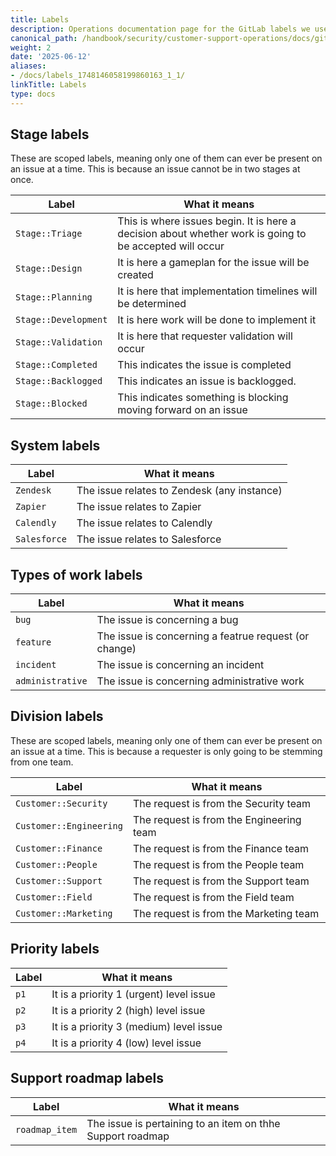 ```yaml
---
title: Labels
description: Operations documentation page for the GitLab labels we use
canonical_path: /handbook/security/customer-support-operations/docs/gitlab/labels
weight: 2
date: '2025-06-12'
aliases:
- /docs/labels_1748146058199860163_1_1/
linkTitle: Labels
type: docs
---
```


## Stage labels

These are scoped labels, meaning only one of them can ever be present on an issue at a time. This is because an issue cannot be in two stages at once.

| Label | What it means |
|-------|---------------|
| `Stage::Triage` | This is where issues begin. It is here a decision about whether work is going to be accepted will occur |
| `Stage::Design` | It is here a gameplan for the issue will be created |
| `Stage::Planning` | It is here that implementation timelines will be determined |
| `Stage::Development` | It is here work will be done to implement it |
| `Stage::Validation` | It is here that requester validation will occur |
| `Stage::Completed` | This indicates the issue is completed |
| `Stage::Backlogged` | This indicates an issue is backlogged. |
| `Stage::Blocked` | This indicates something is blocking moving forward on an issue |

## System labels

| Label | What it means |
|-------|---------------|
| `Zendesk` | The issue relates to Zendesk (any instance) |
| `Zapier` | The issue relates to Zapier |
| `Calendly` | The issue relates to Calendly |
| `Salesforce` | The issue relates to Salesforce |

## Types of work labels

| Label | What it means |
|-------|---------------|
| `bug` | The issue is concerning a bug |
| `feature` | The issue is concerning a featrue request (or change) |
| `incident` | The issue is concerning an incident |
| `administrative` | The issue is concerning administrative work |

## Division labels

These are scoped labels, meaning only one of them can ever be present on an issue at a time. This is because a requester is only going to be stemming from one team.

| Label | What it means |
|-------|---------------|
| `Customer::Security` | The request is from the Security team |
| `Customer::Engineering` | The request is from the Engineering team |
| `Customer::Finance` | The request is from the Finance team |
| `Customer::People` | The request is from the People team |
| `Customer::Support` | The request is from the Support team |
| `Customer::Field` | The request is from the Field team |
| `Customer::Marketing` | The request is from the Marketing team |

## Priority labels

| Label | What it means |
|-------|---------------|
| `p1` | It is a priority 1 (urgent) level issue |
| `p2` | It is a priority 2 (high) level issue |
| `p3` | It is a priority 3 (medium) level issue |
| `p4` | It is a priority 4 (low) level issue |

## Support roadmap labels

| Label | What it means |
|-------|---------------|
| `roadmap_item` | The issue is pertaining to an item on thhe Support roadmap |
